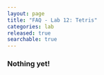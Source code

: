 ```yaml
---
layout: page
title: "FAQ - Lab 12: Tetris"
categories: lab
released: true
searchable: true
---
```


### Nothing yet!
